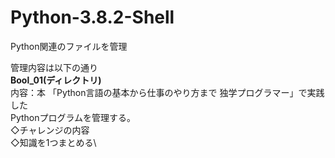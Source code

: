 # Python-3.8.2-Shell
Python関連のファイルを管理

管理内容は以下の通り\
**Bool_01(ディレクトリ)**\
内容：本 「Python言語の基本から仕事のやり方まで 独学プログラマー」で実践した\
     Pythonプログラムを管理する。\
◇チャレンジの内容\
◇知識を1つまとめる\
